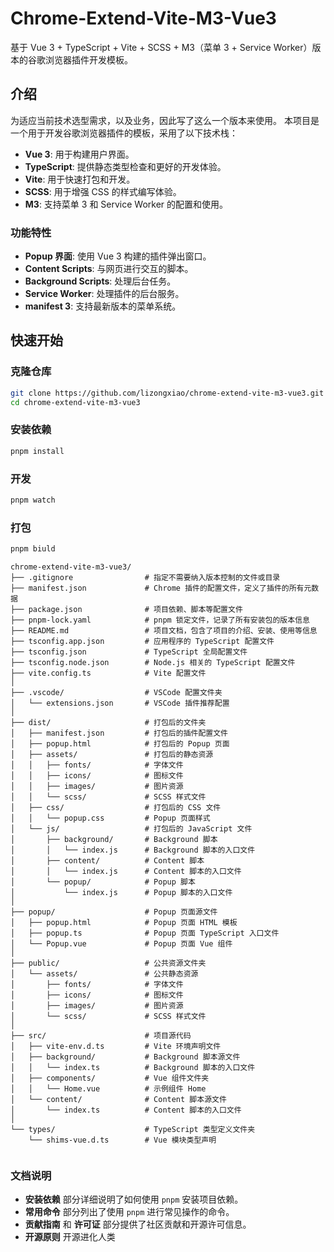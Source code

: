 # Chrome-Extend-Vite-M3-Vue3

基于 Vue 3 + TypeScript + Vite + SCSS + M3（菜单 3 + Service Worker）版本的谷歌浏览器插件开发模板。

## 介绍

为适应当前技术选型需求，以及业务，因此写了这么一个版本来使用。
本项目是一个用于开发谷歌浏览器插件的模板，采用了以下技术栈：

- **Vue 3**: 用于构建用户界面。
- **TypeScript**: 提供静态类型检查和更好的开发体验。
- **Vite**: 用于快速打包和开发。
- **SCSS**: 用于增强 CSS 的样式编写体验。
- **M3**: 支持菜单 3 和 Service Worker 的配置和使用。

### 功能特性

- **Popup 界面**: 使用 Vue 3 构建的插件弹出窗口。
- **Content Scripts**: 与网页进行交互的脚本。
- **Background Scripts**: 处理后台任务。
- **Service Worker**: 处理插件的后台服务。
- **manifest 3**: 支持最新版本的菜单系统。

## 快速开始

### 克隆仓库

```bash
git clone https://github.com/lizongxiao/chrome-extend-vite-m3-vue3.git
cd chrome-extend-vite-m3-vue3
```

### 安装依赖

```bash
pnpm install
```

### 开发

```bash
pnpm watch
```

### 打包

```bash
pnpm biuld
```

```plaintext
chrome-extend-vite-m3-vue3/
├── .gitignore                # 指定不需要纳入版本控制的文件或目录
├── manifest.json             # Chrome 插件的配置文件，定义了插件的所有元数据
├── package.json              # 项目依赖、脚本等配置文件
├── pnpm-lock.yaml            # pnpm 锁定文件，记录了所有安装包的版本信息
├── README.md                 # 项目文档，包含了项目的介绍、安装、使用等信息
├── tsconfig.app.json         # 应用程序的 TypeScript 配置文件
├── tsconfig.json             # TypeScript 全局配置文件
├── tsconfig.node.json        # Node.js 相关的 TypeScript 配置文件
├── vite.config.ts            # Vite 配置文件
│
├── .vscode/                  # VSCode 配置文件夹
│   └── extensions.json       # VSCode 插件推荐配置
│
├── dist/                     # 打包后的文件夹
│   ├── manifest.json         # 打包后的插件配置文件
│   ├── popup.html            # 打包后的 Popup 页面
│   ├── assets/               # 打包后的静态资源
│   │   ├── fonts/            # 字体文件
│   │   ├── icons/            # 图标文件
│   │   ├── images/           # 图片资源
│   │   └── scss/             # SCSS 样式文件
│   ├── css/                  # 打包后的 CSS 文件
│   │   └── popup.css         # Popup 页面样式
│   └── js/                   # 打包后的 JavaScript 文件
│       ├── background/       # Background 脚本
│       │   └── index.js      # Background 脚本的入口文件
│       ├── content/          # Content 脚本
│       │   └── index.js      # Content 脚本的入口文件
│       └── popup/            # Popup 脚本
│           └── index.js      # Popup 脚本的入口文件
│
├── popup/                    # Popup 页面源文件
│   ├── popup.html            # Popup 页面 HTML 模板
│   ├── popup.ts              # Popup 页面 TypeScript 入口文件
│   └── Popup.vue             # Popup 页面 Vue 组件
│
├── public/                   # 公共资源文件夹
│   └── assets/               # 公共静态资源
│       ├── fonts/            # 字体文件
│       ├── icons/            # 图标文件
│       ├── images/           # 图片资源
│       └── scss/             # SCSS 样式文件
│
├── src/                      # 项目源代码
│   ├── vite-env.d.ts         # Vite 环境声明文件
│   ├── background/           # Background 脚本源文件
│   │   └── index.ts          # Background 脚本的入口文件
│   ├── components/           # Vue 组件文件夹
│   │   └── Home.vue          # 示例组件 Home
│   └── content/              # Content 脚本源文件
│       └── index.ts          # Content 脚本的入口文件
│
└── types/                    # TypeScript 类型定义文件夹
    └── shims-vue.d.ts        # Vue 模块类型声明


```

### 文档说明

- **安装依赖** 部分详细说明了如何使用 `pnpm` 安装项目依赖。
- **常用命令** 部分列出了使用 `pnpm` 进行常见操作的命令。
- **贡献指南** 和 **许可证** 部分提供了社区贡献和开源许可信息。
- **开源原则** 开源进化人类
